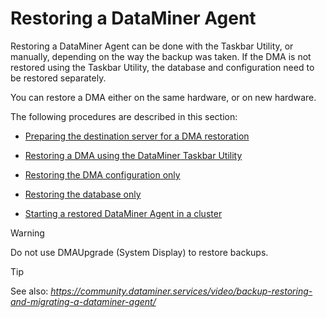# Restoring a DataMiner Agent

Restoring a DataMiner Agent can be done with the Taskbar Utility, or manually, depending on the way the backup was taken. If the DMA is not restored using the Taskbar Utility, the database and configuration need to be restored separately.

You can restore a DMA either on the same hardware, or on new hardware.

The following procedures are described in this section:

- [Preparing the destination server for a DMA restoration](Preparing_the_destination_server_for_a_DMA_restoration.md)

- [Restoring a DMA using the DataMiner Taskbar Utility](Restoring_a_DMA_using_the_DataMiner_Taskbar_Utility.md)

- [Restoring the DMA configuration only](Restoring_the_DMA_configuration_only.md)

- [Restoring the database only](Restoring_the_database_only.md)

- [Starting a restored DataMiner Agent in a cluster](Starting_a_restored_DataMiner_Agent_in_a_cluster.md)

> [!WARNING]
> Do not use DMAUpgrade (System Display) to restore backups.

> [!TIP]
> See also:
> *<https://community.dataminer.services/video/backup-restoring-and-migrating-a-dataminer-agent/>* 
